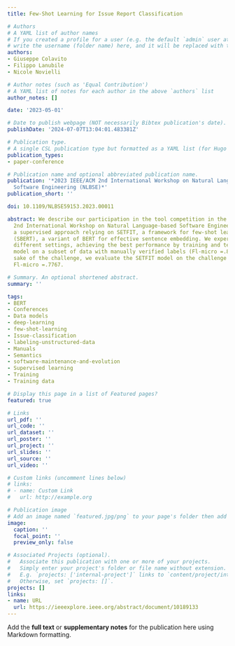 ```yaml
---
title: Few-Shot Learning for Issue Report Classification

# Authors
# A YAML list of author names
# If you created a profile for a user (e.g. the default `admin` user at `content/authors/admin/`), 
# write the username (folder name) here, and it will be replaced with their full name and linked to their profile.
authors:
- Giuseppe Colavito
- Filippo Lanubile
- Nicole Novielli

# Author notes (such as 'Equal Contribution')
# A YAML list of notes for each author in the above `authors` list
author_notes: []

date: '2023-05-01'

# Date to publish webpage (NOT necessarily Bibtex publication's date).
publishDate: '2024-07-07T13:04:01.483381Z'

# Publication type.
# A single CSL publication type but formatted as a YAML list (for Hugo requirements).
publication_types:
- paper-conference

# Publication name and optional abbreviated publication name.
publication: '*2023 IEEE/ACM 2nd International Workshop on Natural Language-Based
  Software Engineering (NLBSE)*'
publication_short: ''

doi: 10.1109/NLBSE59153.2023.00011

abstract: We describe our participation in the tool competition in the scope of the
  2nd International Workshop on Natural Language-based Software Engineering. We propose
  a supervised approach relying on SETFIT, a framework for few-shot learning and sentence-BERT
  (SBERT), a variant of BERT for effective sentence embedding. We experimented with
  different settings, achieving the best performance by training and testing the SETFIT-based
  model on a subset of data with manually verified labels (Fl-micro =.8321). For the
  sake of the challenge, we evaluate the SETFIT model on the challenge test set, achieving
  Fl-micro =.7767.

# Summary. An optional shortened abstract.
summary: ''

tags:
- BERT
- Conferences
- Data models
- deep-learning
- few-shot-learning
- Issue-classification
- labeling-unstructured-data
- Manuals
- Semantics
- software-maintenance-and-evolution
- Supervised learning
- Training
- Training data

# Display this page in a list of Featured pages?
featured: true

# Links
url_pdf: ''
url_code: ''
url_dataset: ''
url_poster: ''
url_project: ''
url_slides: ''
url_source: ''
url_video: ''

# Custom links (uncomment lines below)
# links:
# - name: Custom Link
#   url: http://example.org

# Publication image
# Add an image named `featured.jpg/png` to your page's folder then add a caption below.
image:
  caption: ''
  focal_point: ''
  preview_only: false

# Associated Projects (optional).
#   Associate this publication with one or more of your projects.
#   Simply enter your project's folder or file name without extension.
#   E.g. `projects: ['internal-project']` links to `content/project/internal-project/index.md`.
#   Otherwise, set `projects: []`.
projects: []
links:
- name: URL
  url: https://ieeexplore.ieee.org/abstract/document/10189133
---
```


Add the **full text** or **supplementary notes** for the publication here using Markdown formatting.
